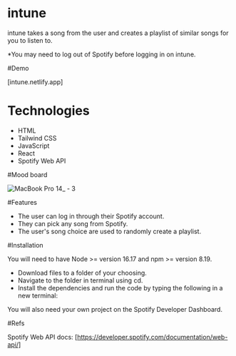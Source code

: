 # intune

intune takes a song from the user and creates a playlist of similar songs for you to listen to. 

*You may need to log out of Spotify before logging in on intune. 

#Demo

[intune.netlify.app]

# Technologies

- HTML
- Tailwind CSS
- JavaScript
- React
- Spotify Web API

#Mood board

![MacBook Pro 14_ - 3](https://user-images.githubusercontent.com/26192860/201803783-c30f71ca-2740-413d-ad9b-6222d47e521b.png)

#Features

- The user can log in through their Spotify account.
- They can pick any song from Spotify.
- The user's song choice are used to randomly create a playlist.

#Installation 

You will need to have Node >= version 16.17 and npm >= version 8.19.

- Download files to a folder of your choosing.
- Navigate to the folder in terminal using cd.
- Install the dependencies and run the code by typing the following in a new terminal:

You will also need your own project on the Spotify Developer Dashboard.

#Refs

Spotify Web API docs: [https://developer.spotify.com/documentation/web-api/]
